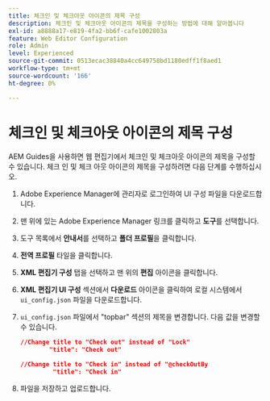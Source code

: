 ```yaml
---
title: 체크인 및 체크아웃 아이콘의 제목 구성
description: 체크인 및 체크아웃 아이콘의 제목을 구성하는 방법에 대해 알아봅니다
exl-id: a8888a17-e819-4fa2-bb6f-cafe1002803a
feature: Web Editor Configuration
role: Admin
level: Experienced
source-git-commit: 0513ecac38840a4cc649758bd1180edff1f8aed1
workflow-type: tm+mt
source-wordcount: '166'
ht-degree: 0%

---
```


# 체크인 및 체크아웃 아이콘의 제목 구성

AEM Guides을 사용하면 웹 편집기에서 체크인 및 체크아웃 아이콘의 제목을 구성할 수 있습니다. 체크 인 및 체크 아웃 아이콘의 제목을 구성하려면 다음 단계를 수행하십시오.

1. Adobe Experience Manager에 관리자로 로그인하여 UI 구성 파일을 다운로드합니다.
1. 맨 위에 있는 Adobe Experience Manager 링크를 클릭하고 **도구**&#x200B;를 선택합니다.
1. 도구 목록에서 **안내서**&#x200B;를 선택하고 **폴더 프로필**&#x200B;을 클릭합니다.
1. **전역 프로필** 타일을 클릭합니다.
1. **XML 편집기 구성** 탭을 선택하고 맨 위의 **편집** 아이콘을 클릭합니다.
1. **XML 편집기 UI 구성** 섹션에서 **다운로드** 아이콘을 클릭하여 로컬 시스템에서 `ui_config.json` 파일을 다운로드합니다.
1. `ui_config.json` 파일에서 &quot;topbar&quot; 섹션의 제목을 변경합니다. 다음 값을 변경할 수 있습니다.

   ```json
   //Change title to "Check out" instead of "Lock"
           "title": "Check out"
   
   //Change title to "Check in" instead of "@checkOutBy
            "title": "Check in"
   ```

1. 파일을 저장하고 업로드합니다.
